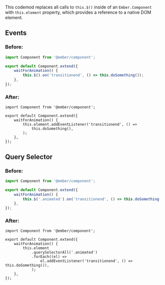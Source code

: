 This codemod replaces all calls to `this.$()` inside of an `Ember.Component` with `this.element` property, which provides a reference to a native DOM element.

## Events

### Before:

```jsx
import Component from '@ember/component';

export default Component.extend({
	waitForAnimation() {
		this.$().on('transitionend', () => this.doSomething());
	},
});
```

### After:

```tsx
import Component from '@ember/component';

export default Component.extend({
	waitForAnimation() {
		this.element.addEventListener('transitionend', () =>
			this.doSomething(),
		);
	},
});
```

## Query Selector

### Before:

```jsx
import Component from '@ember/component';

export default Component.extend({
	waitForAnimation() {
		this.$('.animated').on('transitionend', () => this.doSomething());
	},
});
```

### After:

```tsx
import Component from '@ember/component';

export default Component.extend({
	waitForAnimation() {
		this.element
			.querySelectorAll('.animated')
			.forEach((el) =>
				el.addEventListener('transitionend', () => this.doSomething()),
			);
	},
});
```
